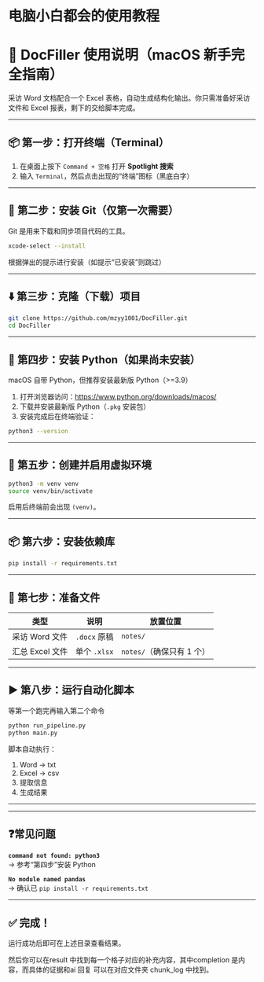 # 电脑小白都会的使用教程

# 📝 DocFiller 使用说明（macOS 新手完全指南）

采访 Word 文档配合一个 Excel 表格，自动生成结构化输出。你只需准备好采访文件和 Excel 报表，剩下的交给脚本完成。

---

## 📦 第一步：打开终端（Terminal）

1. 在桌面上按下 `Command + 空格` 打开 **Spotlight 搜索**  
2. 输入 `Terminal`，然后点击出现的“终端”图标（黑底白字）

---

## 🔧 第二步：安装 Git（仅第一次需要）

Git 是用来下载和同步项目代码的工具。

```bash
xcode-select --install
```

根据弹出的提示进行安装（如提示“已安装”则跳过）

---

## ⬇️ 第三步：克隆（下载）项目

```bash
git clone https://github.com/mzyy1001/DocFiller.git
cd DocFiller
```

---

## 🐍 第四步：安装 Python（如果尚未安装）

macOS 自带 Python，但推荐安装最新版 Python（>=3.9）

1. 打开浏览器访问：https://www.python.org/downloads/macos/
2. 下载并安装最新版 Python（`.pkg` 安装包）
3. 安装完成后在终端验证：

```bash
python3 --version
```

---

## 🧪 第五步：创建并启用虚拟环境

```bash
python3 -m venv venv
source venv/bin/activate
```

启用后终端前会出现 `(venv)`。

---

## 📦 第六步：安装依赖库

```bash
pip install -r requirements.txt
```

---

## 📁 第七步：准备文件

| 类型 | 说明 | 放置位置 |
|------|------|----------|
| 采访 Word 文件 | `.docx` 原稿 | `notes/` |
| 汇总 Excel 文件 | 单个 `.xlsx` | `notes/`（确保只有 1 个） |

---

## ▶️ 第八步：运行自动化脚本

等第一个跑完再输入第二个命令

```bash
python run_pipeline.py
python main.py
```

脚本自动执行：

1. Word → txt  
2. Excel → csv  
3. 提取信息  
4. 生成结果  

---


---

## ❓常见问题

**`command not found: python3`**  
→ 参考“第四步”安装 Python

**`No module named pandas`**  
→ 确认已 `pip install -r requirements.txt`

---

## ✅ 完成！

运行成功后即可在上述目录查看结果。

然后你可以在result 中找到每一个格子对应的补充内容，其中completion 是内容，而具体的证据和ai 回复 可以在对应文件夹 chunk_log 中找到。
